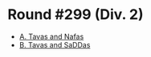 # Round #299 (Div. 2)

* [A. Tavas and Nafas][]
* [B. Tavas and SaDDas][]

[A. Tavas and Nafas]:  http://codeforces.com/contest/535/problem/A
[B. Tavas and SaDDas]: http://codeforces.com/contest/535/problem/B

